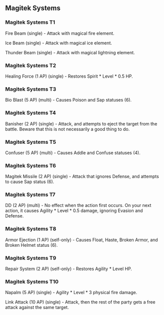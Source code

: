 ## Magitek Systems

### Magitek Systems T1

Fire Beam (single) - Attack with magical fire element.

Ice Beam (single) - Attack with magical ice element.

Thunder Beam (single) - Attack with magical lightning element.

### Magitek Systems T2

Healing Force (1 AP) (single) - Restores Spirit * Level * 0.5 HP.

### Magitek Systems T3

Bio Blast (5 AP) (multi) - Causes Poison and Sap statuses (6).

### Magitek Systems T4

Banisher (2 AP) (single) - Attack, and attempts to eject the target from the battle. Beware that this is not necessarily a good thing to do.

### Magitek Systems T5

Confuser (5 AP) (multi) - Causes Addle and Confuse statuses (4).

### Magitek Systems T6

Magitek Missile (2 AP) (single) - Attack that ignores Defense, and attempts to cause Sap status (6).

### Magitek Systems T7

DD (2 AP) (multi) - No effect when the action first occurs. On your next action, it causes Agility * Level * 0.5 damage, ignoring Evasion and Defense.

### Magitek Systems T8

Armor Ejection (1 AP) (self-only) - Causes Float, Haste, Broken Armor, and Broken Helmet status (6).

### Magitek Systems T9

Repair System (2 AP) (self-only) - Restores Agility * Level HP.

### Magitek Systems T10

Napalm (5 AP) (single) - Agility * Level * 3 physical fire damage.

Link Attack (10 AP) (single) - Attack, then the rest of the party gets a free attack against the same target.
